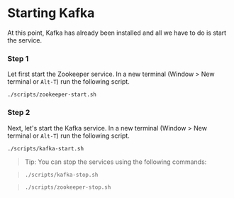 # Starting Kafka

At this point, Kafka has already been installed and all we have to do is start the service.

### Step 1

Let first start the Zookeeper service. In a new terminal \(Window &gt; New terminal or `Alt-T`\) run the following script.

```text
./scripts/zookeeper-start.sh
```

### Step 2

Next, let's start the Kafka service. In a new terminal \(Window &gt; New terminal or `Alt-T`\) run the following script.

```text
./scripts/kafka-start.sh
```

> Tip: You can stop the services using the following commands:

> ```text
> ./scripts/kafka-stop.sh
> ```

> ```text
> ./scripts/zookeeper-stop.sh
> ```



